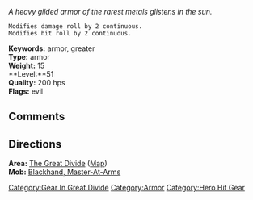 *A heavy gilded armor of the rarest metals glistens in the sun.*

`Modifies damage roll by 2 continuous.`  
`Modifies hit roll by 2 continuous.`

**Keywords:** armor, greater  
**Type:** armor  
**Weight:** 15  
**Level:**51  
**Quality:** 200 hps  
**Flags:** evil

## Comments

## Directions

**Area:** [The Great Divide](:Category:Great_Divide.md "wikilink")
([Map](Great_Divide_Map.md "wikilink"))  
**Mob:** [Blackhand,
Master-At-Arms](Blackhand,_Master-At-Arms "wikilink")  

[Category:Gear In Great
Divide](Category:Gear_In_Great_Divide "wikilink")
[Category:Armor](Category:Armor "wikilink") [Category:Hero Hit
Gear](Category:Hero_Hit_Gear "wikilink")
